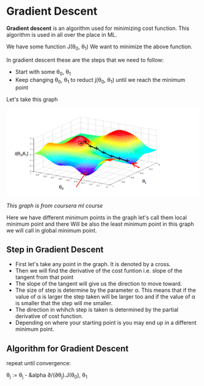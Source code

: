 # Gradient Descent

**Gradient descent** is an algorithm used for minimizing cost function. This algorithm is used in all over the place in ML.

We have some function J(&theta;<sub>0</sub>, &theta;<sub>1</sub>)
We want to minimize the above function.

In gradient descent these are the steps that we need to follow:

- Start with some &theta;<sub>0</sub>, &theta;<sub>1</sub>
- Keep changing &theta;<sub>0</sub>, &theta;<sub>1</sub> to reduct j(&theta;<sub>0</sub>, &theta;<sub>1</sub>) until we reach the minimum point

Let's take this graph

![](../assets/gradient_descent_3d_graph.png)

*This graph is from coursera ml course*

Here we have different minimum points in the graph let's call them local minimum point and there Will be also the least minimum point in this graph we will call in global minimum point.

## Step in Gradient Descent

- First let's take any point in the graph. It is denoted by a cross.
- Then we will find the derivative of the cost funtion i.e. slope of the tangent from that point
- The slope of the tangent will give us the direction to move toward.
- The size of step is determine by the parameter &alpha;. This means that if the value of &alpha; is larger the step taken will be larger too and if the value of &alpha; is smaller that the step will me smaller.
- The direction in whihch step is taken is determined by the partial derivative of cost function.
- Depending on where your starting point is you may end up in a different minimum point.

## Algorithm for Gradient Descent

repeat until convergence:

&theta;<sub>j</sub> := &theta;<sub>j</sub> - &alpha &part;/(&part;&theta;<sub>j</sub>).J(&theta;<sub>0</sub>), &theta;<sub>1</sub>
